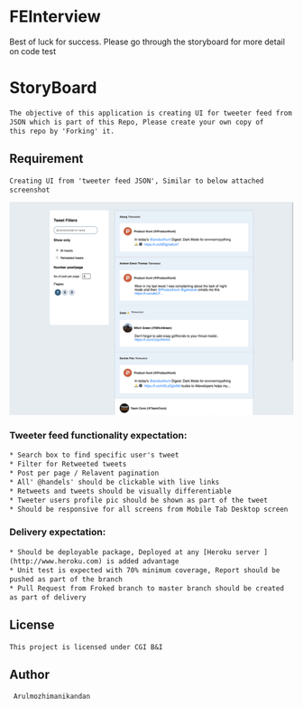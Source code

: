 # FEInterview
Best of luck for success. 
Please go through the storyboard for more detail on code test

# StoryBoard
    The objective of this application is creating UI for tweeter feed from 
    JSON which is part of this Repo, Please create your own copy of 
    this repo by 'Forking' it.
 
 ## Requirement
    
    Creating UI from 'tweeter feed JSON', Similar to below attached screenshot
    
![Screenshot](SampleScreen.png)

### Tweeter feed functionality expectation:
    * Search box to find specific user's tweet 
    * Filter for Retweeted tweets 
    * Post per page / Relavent pagination
    * All' @handels' should be clickable with live links
    * Retweets and tweets should be visually differentiable 
    * Tweeter users profile pic should be shown as part of the tweet
    * Should be responsive for all screens from Mobile Tab Desktop screen
    
### Delivery expectation:
    * Should be deployable package, Deployed at any [Heroku server ](http://www.heroku.com) is added advantage
    * Unit test is expected with 70% minimum coverage, Report should be pushed as part of the branch
    * Pull Request from Froked branch to master branch should be created as part of delivery
    
    
 ## License
    
    This project is licensed under CGI B&I 

## Author
    
     Arulmozhimanikandan 

      
  
   
